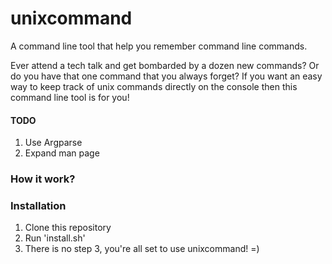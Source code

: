 # unixcommand
A command line tool that help you remember command line commands.

Ever attend a tech talk and get bombarded by a dozen new commands? Or do you have that one command that you always forget? If you want an easy way to keep track of unix commands directly on the console then this command line tool is for you!

#### TODO
1) Use Argparse
2) Expand man page

### How it work?

### Installation

1) Clone this repository
2) Run 'install.sh'
3) There is no step 3, you're all set to use unixcommand! =)
